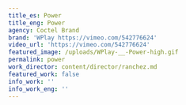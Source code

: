 ```yaml
---
title_es: Power
title_eng: Power
agency: Coctel Brand
brand: 'WPlay https://vimeo.com/542776624'
video_url: 'https://vimeo.com/542776624'
featured_image: /uploads/WPlay-__-Power-high.gif
permalink: power
work_director: content/director/ranchez.md
featured_work: false
info_work: ''
info_work_eng: ''
---
```


